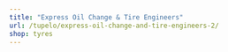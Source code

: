 ```yaml
---
title: "Express Oil Change & Tire Engineers"
url: /tupelo/express-oil-change-and-tire-engineers-2/
shop: tyres
---
```

